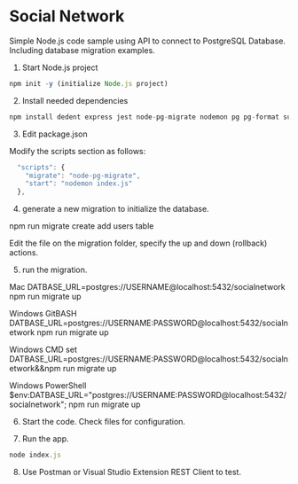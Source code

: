 # Social Network

Simple Node.js code sample using API to connect to PostgreSQL Database. Including database migration examples.

1) Start Node.js project

```js
npm init -y (initialize Node.js project)
```

2) Install needed dependencies

```js
npm install dedent express jest node-pg-migrate nodemon pg pg-format supertest
```

3) Edit package.json

Modify the scripts section as follows:

```js
  "scripts": {
    "migrate": "node-pg-migrate",
    "start": "nodemon index.js"
  },
```

4) generate a new migration to initialize the database.

npm run migrate create add users table

Edit the file on the migration folder, specify the up and down (rollback) actions.

5) run the migration.

Mac
DATBASE_URL=postgres://USERNAME@localhost:5432/socialnetwork npm run migrate up

Windows GitBASH
DATBASE_URL=postgres://USERNAME:PASSWORD@localhost:5432/socialnetwork npm run migrate up

Windows CMD
set DATBASE_URL=postgres://USERNAME:PASSWORD@localhost:5432/socialnetwork&&npm run migrate up

Windows PowerShell
$env:DATBASE_URL="postgres://USERNAME:PASSWORD@localhost:5432/socialnetwork"; npm run migrate up

6) Start the code. Check files for configuration.

7) Run the app.

```js
node index.js
```

8) Use Postman or Visual Studio Extension REST Client to test.

